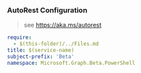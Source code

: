 ### AutoRest Configuration

> see https://aka.ms/autorest

``` yaml
require:
  - $(this-folder)/../Files.md
title: $(service-name)
subject-prefix: 'Beta'
namespace: Microsoft.Graph.Beta.PowerShell
```

